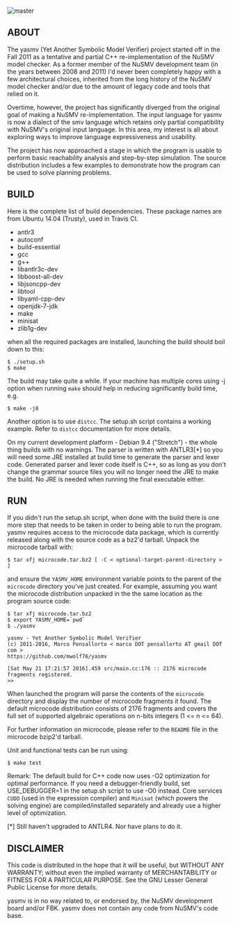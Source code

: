 ![master](https://github.com/mwolf76/yasmv/actions/workflows/ci.yml/badge.svg)

## ABOUT

  The yasmv (Yet Another Symbolic Model Verifier) project started off in the Fall
2011 as a tentative and partial C++ re-implementation of the NuSMV model
checker. As a former member of the NuSMV development team (in the years between
2008 and 2011) I'd never been completely happy with a few architectural choices,
inherited from the long history of the NuSMV model checker and/or due to the
amount of legacy code and tools that relied on it.

  Overtime, however, the project has significantly diverged from the original
goal of making a NuSMV re-implementation. The input language for yasmv is now a
dialect of the smv language which retains only partial compatibility with
NuSMV's original input language. In this area, my interest is all about
exploring ways to improve language expressiveness and usability.

  The project has now approached a stage in which the program is usable to
perform basic reachability analysis and step-by-step simulation. The source
distribution includes a few examples to demonstrate how the program can be used
to solve planning problems.

## BUILD

  Here is the complete list of build dependencies. These package names are from
  Ubuntu 14.04 (Trusty), used in Travis CI.

  - antlr3
  - autoconf
  - build-essential
  - gcc
  - g++
  - libantlr3c-dev
  - libboost-all-dev
  - libjsoncpp-dev
  - libtool
  - libyaml-cpp-dev
  - openjdk-7-jdk
  - make
  - minisat
  - zlib1g-dev

  when all the required packages are installed, launching the build should boil
  down to this:
  ```
  $ ./setup.sh
  $ make
  ```

  The build may take quite a while. If your machine has multiple cores using -j
  <number-of-parallel-tasks> option when running `make` should help in reducing
  significantly build time, e.g.

  ```
  $ make -j8
  ```

  Another option is to use `distcc`. The setup.sh script contains a working
  example. Refer to `distcc` documentation for more details.

  On my current development platform - Debian 9.4 ("Stretch") - the whole thing
  builds with no warnings. The parser is written with ANTLR3[*] so you will need
  some JRE installed at build time to generate the parser and lexer code.
  Generated parser and lexer code itself is C++, so as long as you don't change
  the grammar source files you will no longer need the JRE to make the build. No
  JRE is needed when running the final executable either.

## RUN

  If you didn't run the setup.sh script, when done with the build there is one
  more step that needs to be taken in order to being able to run the program.
  yasmv requires access to the microcode data package, which is currently
  released along with the source code as a bz2'd tarball. Unpack the microcode
  tarball with:
  ```
  $ tar xfj microcode.tar.bz2 [ -C < optional-target-parent-directory > ]
  ```

  and ensure the `YASMV_HOME` environment variable points to the
  parent of the `microcode` directory you've just created. For
  example, assuming you want the microcode distribution unpacked in
  the the same location as the program source code:

  ```
  $ tar xfj microcode.tar.bz2
  $ export YASMV_HOME=`pwd`
  $ ./yasmv

  yasmv - Yet Another Symbolic Model Verifier
  (c) 2011-2016, Marco Pensallorto < marco DOT pensallorto AT gmail DOT com >
  https://github.com/mwolf76/yasmv

  [Sat May 21 17:21:57 2016].459 src/main.cc:176 :: 2176 microcode fragments registered.
  >>
  ```

  When launched the program will parse the contents of the `microcode` directory
  and display the number of microcode fragments it found. The default microcode
  distribution consists of 2176 fragments and covers the full set of supported
  algebraic operations on n-bits integers (1 <= n <= 64).

  For further information on microcode, please refer to the `README` file in the
  microcode bzip2'd tarball.

  Unit and functional tests can be run using:
  ```
  $ make test
  ```

  Remark: The default build for C++ code now uses -O2 optimization for optimal
  performance. If you need a debugger-friendly build, set USE_DEBUGGER=1 in the
  setup.sh script to use -O0 instead. Core services `CUDD` (used in the expression
  compiler) and `Minisat` (which powers the solving engine) are compiled/installed
  separately and already use a higher level of optimization.

[*] Still haven't upgraded to ANTLR4. Nor have plans to do it.

## DISCLAIMER

This code is distributed in the hope that it will be useful, but WITHOUT ANY
WARRANTY; without even the implied warranty of MERCHANTABILITY or FITNESS FOR A
PARTICULAR PURPOSE. See the GNU Lesser General Public License for more details.

yasmv is in no way related to, or endorsed by, the NuSMV development board
and/or FBK. yasmv does not contain any code from NuSMV's code base.
